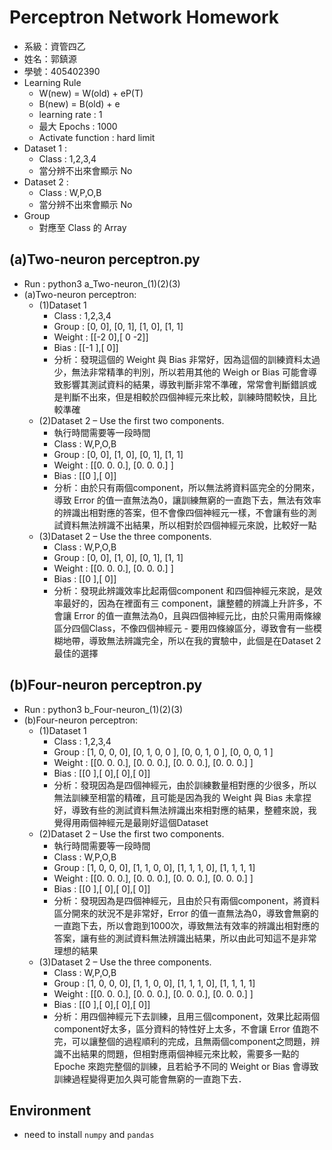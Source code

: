 # Perceptron Network Homework
- 系級：資管四乙
- 姓名：郭鎮源
- 學號：405402390
- Learning Rule
    - W(new) = W(old) + eP(T)
    - B(new) = B(old) + e
    - learning rate : 1
    - 最大 Epochs : 1000
    - Activate function : hard limit
- Dataset 1 :
    - Class : 1,2,3,4
    - 當分辨不出來會顯示 No
- Dataset 2 :
    - Class : W,P,O,B
    - 當分辨不出來會顯示 No
- Group
    - 對應至 Class 的 Array


## (a)Two-neuron perceptron.py
- Run : python3 a_Two-neuron_(1)(2)(3)
- (a)Two-neuron perceptron:
    - (1)Dataset 1
        - Class : 1,2,3,4
        - Group : [0, 0], [0, 1], [1, 0], [1, 1]
        - Weight : [[-2  0],[ 0 -2]]
        - Bias : [[-1 ],[ 0]]
        - 分析：發現這個的 Weight 與 Bias 非常好，因為這個的訓練資料太過少，無法非常精準的判別，所以若用其他的 Weigh or Bias 可能會導致影響其測試資料的結果，導致判斷非常不準確，常常會判斷錯誤或是判斷不出來，但是相較於四個神經元來比較，訓練時間較快，且比較準確
    - (2)Dataset 2 – Use the first two components.
        - 執行時間需要等一段時間
        - Class : W,P,O,B
        - Group : [0, 0], [1, 0], [0, 1], [1, 1]
        - Weight : [[0. 0. 0.], [0. 0. 0.] ]
        - Bias : [[0 ],[ 0]]
        - 分析：由於只有兩個component，所以無法將資料區完全的分開來，導致 Error 的值一直無法為0，讓訓練無窮的一直跑下去，無法有效率的辨識出相對應的答案，但不會像四個神經元一樣，不會讓有些的測試資料無法辨識不出結果，所以相對於四個神經元來說，比較好一點
    - (3)Dataset 2 – Use the three components.
        - Class : W,P,O,B
        - Group : [0, 0], [1, 0], [0, 1], [1, 1]
        - Weight : [[0. 0. 0.], [0. 0. 0.] ]
        - Bias : [[0 ],[ 0]]
        - 分析：發現此辨識效率比起兩個component 和四個神經元來說，是效率最好的，因為在裡面有三 component，讓整體的辨識上升許多，不會讓 Error 的值一直無法為0，且與四個神經元比，由於只需用兩條線區分四個Class，不像四個神經元 - 要用四條線區分，導致會有一些模糊地帶，導致無法辨識完全，所以在我的實驗中，此個是在Dataset 2 最佳的選擇

## (b)Four-neuron perceptron.py
- Run : python3 b_Four-neuron_(1)(2)(3)
- (b)Four-neuron perceptron:
    - (1)Dataset 1
        - Class : 1,2,3,4
        - Group : [1, 0, 0, 0], [0, 1, 0, 0 ], [0, 0, 1, 0 ], [0, 0, 0, 1 ]
        - Weight : [[0. 0. 0.], [0. 0. 0.], [0. 0. 0.], [0. 0. 0.] ]
        - Bias : [[0 ],[ 0],[ 0],[ 0]]
        - 分析：發現因為是四個神經元，由於訓練數量相對應的少很多，所以無法訓練至相當的精確，且可能是因為我的 Weight 與 Bias 未拿捏好，導致有些的測試資料無法辨識出來相對應的結果，整體來說，我覺得用兩個神經元是最剛好這個Dataset
    - (2)Dataset 2 – Use the first two components.
        - 執行時間需要等一段時間
        - Class : W,P,O,B
        - Group : [1, 0, 0, 0], [1, 1, 0, 0], [1, 1, 1, 0], [1, 1, 1, 1]
        - Weight : [[0. 0. 0.], [0. 0. 0.], [0. 0. 0.], [0. 0. 0.] ]
        - Bias : [[0 ],[ 0],[ 0],[ 0]]
        - 分析：發現因為是四個神經元，且由於只有兩個component，將資料區分開來的狀況不是非常好，Error 的值一直無法為0，導致會無窮的一直跑下去，所以會跑到1000次，導致無法有效率的辨識出相對應的答案，讓有些的測試資料無法辨識出結果，所以由此可知這不是非常理想的結果
    - (3)Dataset 2 – Use the three components.
        - Class : W,P,O,B
        - Group : [1, 0, 0, 0], [1, 1, 0, 0], [1, 1, 1, 0], [1, 1, 1, 1]
        - Weight : [[0. 0. 0.], [0. 0. 0.], [0. 0. 0.], [0. 0. 0.] ]
        - Bias : [[0 ],[ 0],[ 0],[ 0]]
        - 分析：用四個神經元下去訓練，且用三個component，效果比起兩個component好太多，區分資料的特性好上太多，不會讓 Error 值跑不完，可以讓整個的過程順利的完成，且無兩個component之問題，辨識不出結果的問題，但相對應兩個神經元來比較，需要多一點的 Epoche 來跑完整個的訓練，且若給予不同的 Weight or Bias 會導致訓練過程變得更加久與可能會無窮的一直跑下去．
## Environment
- need to install `numpy` and `pandas`